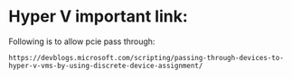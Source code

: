 # Hyper V important link:

Following is to allow pcie pass through:

```
https://devblogs.microsoft.com/scripting/passing-through-devices-to-hyper-v-vms-by-using-discrete-device-assignment/
```
